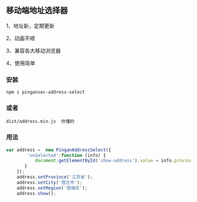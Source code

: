 ## **移动端地址选择器**

1、地址新，定期更新

2、动画平顺

3、兼容各大移动浏览器

4、使用简单


### 安装

`
npm i pingansec-address-select
`

### 或者

`dist/address.min.js  你懂的
`


### 用法

```javascript
var address =  new PinganAddressSelect({
        'onSelected':function (info) {
 		   document.getElementById('show-address').value = info.province +' '+info.city + ' '+info.region;
 	   }
    });
    address.setProvince('江苏省');
    address.setCity('宿迁市');
    address.setRegion('宿城区');
    address.show();
```




